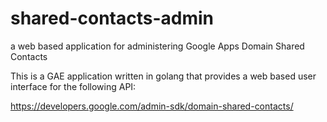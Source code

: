 # shared-contacts-admin
a web based application for administering Google Apps Domain Shared Contacts

This is a GAE application written in golang that provides a web based user interface for the following API:

https://developers.google.com/admin-sdk/domain-shared-contacts/


